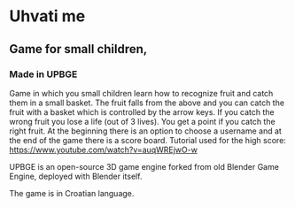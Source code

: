 # Uhvati me 

## Game for small children,
### Made in UPBGE

Game in which you small children learn how to recognize fruit and catch them in a small basket.
The fruit falls from the above and you can catch the fruit with a basket which is controlled
by the arrow keys. If you catch the wrong fruit you lose a life (out of 3 lives). You get a point
if you catch the right fruit.
At the beginning there is an option to choose a username and at the end of the game there is
a score board. Tutorial used for the high score: https://www.youtube.com/watch?v=auqWREjwO-w

UPBGE is an open-source 3D game engine forked from old Blender Game Engine, deployed with Blender itself.

The game is in Croatian language.